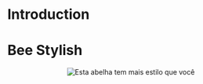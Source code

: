 # Introduction

# Bee Stylish

<p align="center">
  <img src="https://cdn.rawgit.com/Beetech-global/bee-stylish/master/bee-stylish.png" alt="Esta abelha tem mais estilo que você">
</p> 